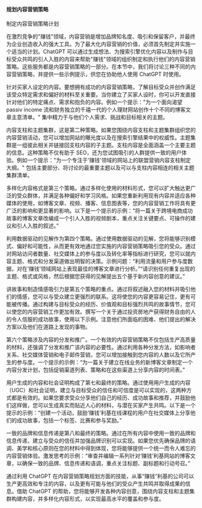 #### 规划内容营销策略

制定内容营销策略计划

在激烈竞争的"赚钱"领域，内容营销是增加品牌知名度、吸引和保留客户，并最终为企业创造收入的强大工具。为了最大化内容营销的价值，必须首先制定并实施一个适当的计划。ChatGPT 可以通过生成想法、为搜索引擎优化内容以及制作与目标受众共鸣的引人入胜的内容来帮助"赚钱"领域的组织制定和执行他们的内容营销策略。这些服务都是内容营销策略的一部分。在本节中，我们将讨论三种不同的内容营销策略，并提供一些示例提示，供您在协助他人使用 ChatGPT 时使用。

针对买家人设定的内容。要想拥有成功的内容营销策略，了解目标受众并创作满足该受众特定需求和偏好的材料至关重要。当你建立了买家人设时，你可以开发直接针对他们的特定痛点、需求和抱负的内容。例如一个提示："为一个面向渴望 passiv income 流和财务独立的千禧一代的个人理财网站创作十个不同的博客文章主意清单。" 集中精力于与他们个人需求、挑战和目标相关的主题。

内容支柱和主题集群，这是第二种策略。如果您围绕内容支柱和主题集群组织您的内容营销活动，您可以增加网站的曝光度以及在搜索引擎结果中的权威性。主题集群是一组彼此相关并链接回支柱内容的子主题。支柱内容是全面涵盖一个主要主题的信息。这种策略不仅有助于 SEO，还为您试图吸引的人群提供一致的用户体验。例如一个提示："为一个专注于'赚钱'领域的网站上的联盟营销内容支柱制定大纲。" 包括主要部分、将讨论的最重要主题以及可以与支柱内容相连的相关主题集群清单。

多样化内容格式是第三个策略。通过多样化使用的材料形式，您可以扩大触达更广泛的受众群体，并满足各种偏好和学习风格。如果您重新利用现有内容并适应各种媒体的使用，如博客文章、视频、播客、信息图表等，您的内容营销工作将具有更广泛的影响和更显著的影响。以下是一个提示的示例：“将一篇关于跨境电商成功故事的博客文章改编成一个引人入胜的视频剧本，重点关注关键要点、可操作的建议和引人入胜的叙述。”

利用数据驱动的见解作为第四个策略。通过使用数据驱动的见解，您将能够识别模式、偏好和可能性，从而更有效地通过您实施的内容营销策略吸引您的受众。通过对网站访问者数量、社交媒体上的参与度以及转化率等指标进行研究，您可以就内容主题、格式和分发渠道做出明智的决策。示例问题：“利用流量和用户参与度数据，对在‘赚钱’领域网站上表现最佳的博客文章进行分析。”“请识别任何重复出现的主题、格式或风格，然后根据您获得的见解提出五个基于新内容创意的建议。”

讲故事和制造情感吸引力是第五个策略的重点。通过将叙述融入您的材料并吸引他们的情感，您可以与受众建立更强烈的联系。这将使您的内容更容易记住，更有可能被传播。通过构建与目标受众的经历、价值观和目标强烈共鸣的故事情节，您可以使您的内容营销工作更加有效。撰写一个关于通过投资房地产获得财务自由的人的令人信服的成功故事，使用以下示例。注意他们所面临的困难、他们提出的解决方案以及他们在道路上发现的事物。

第六个策略涉及内容的分发和推广。一个有效的内容营销策略不仅包括生产高质量的材料，还强调了分发和推广该内容的必要性。通过利用各种分发方法，如影响者关系、社交媒体营销和电子邮件营销，您可以增加接触到您内容的人数以及它所产生的参与度。一个提示的示例：“为一篇关于建立在线业务的新博客文章制定一个内容分发计划，包括促销渠道列表、策略和在这些渠道上分享内容的时间表。”

用户生成的内容和社会证明构成了第七和最终的策略。通过使用用户生成的内容（UGC）和社会证明，建立与目标受众的信任和可信度是可以实现的，这两种方式都是有效的。如果您要求受众分享他们自己的经历、成功故事和推荐，并鼓励他们这样做，您可以生成真实而贴近人心的材料，与潜在买家产生共鸣。以下是一个提示的示例：“创建一个活动，鼓励‘赚钱’利基在线课程的用户在社交媒体上分享他们的成功故事，包括一个标签、比赛和参与奖励。”

一致的品牌和信息传递是第八和最终的策略。通过在所有内容中使用一致的品牌和信息传递，建立与受众的信任并加强品牌识别可以实现。如果您优先确保品牌的语调、美学和核心原则在您的材料中得到体现，您将能够提供一个统一而令人难忘的内容营销体验。激发思考的示例：“审查并编辑一系列针对‘赚钱’利基网站的博客文章，以确保一致的品牌、信息传递和语调，重点关注标题、副标题和行动号召。”

通过利用 ChatGPT 在内容营销策略规划方面的技能，从事“赚钱”利基的公司可以生产更高效和专注的内容，以及更有可能与他们的受众产生共鸣并取得成果的信息。借助 ChatGPT 的帮助，您将能够开发各种内容创意，围绕内容支柱和主题集群构建内容，并多样化内容形式，以实现最高水平的覆盖和参与度。

